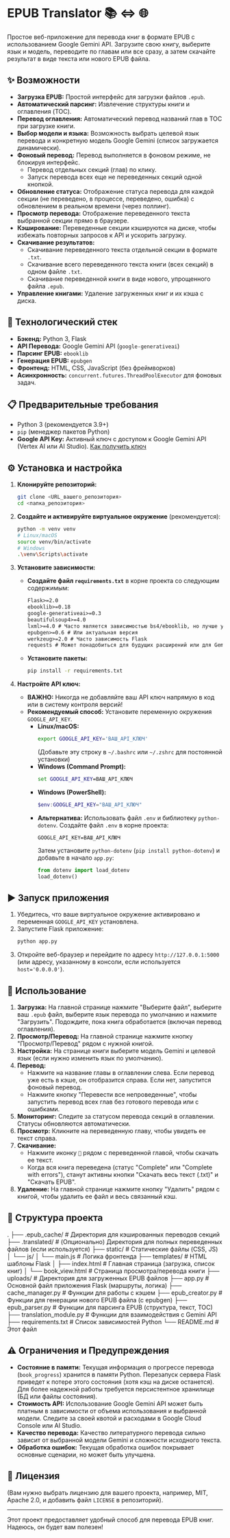 # EPUB Translator 📚 <=> 🌐

Простое веб-приложение для перевода книг в формате EPUB с использованием Google Gemini API. Загрузите свою книгу, выберите язык и модель, переводите по главам или все сразу, а затем скачайте результат в виде текста или нового EPUB файла.

## ✨ Возможности

*   **Загрузка EPUB:** Простой интерфейс для загрузки файлов `.epub`.
*   **Автоматический парсинг:** Извлечение структуры книги и оглавления (TOC).
*   **Перевод оглавления:** Автоматический перевод названий глав в TOC при загрузке книги.
*   **Выбор модели и языка:** Возможность выбрать целевой язык перевода и конкретную модель Google Gemini (список загружается динамически).
*   **Фоновый перевод:** Перевод выполняется в фоновом режиме, не блокируя интерфейс.
    *   Перевод отдельных секций (глав) по клику.
    *   Запуск перевода всех еще не переведенных секций одной кнопкой.
*   **Обновление статуса:** Отображение статуса перевода для каждой секции (не переведено, в процессе, переведено, ошибка) с обновлением в реальном времени (через поллинг).
*   **Просмотр перевода:** Отображение переведенного текста выбранной секции прямо в браузере.
*   **Кэширование:** Переведенные секции кэшируются на диске, чтобы избежать повторных запросов к API и ускорить загрузку.
*   **Скачивание результатов:**
    *   Скачивание переведенного текста отдельной секции в формате `.txt`.
    *   Скачивание всего переведенного текста книги (всех секций) в одном файле `.txt`.
    *   Скачивание переведенной книги в виде нового, упрощенного файла `.epub`.
*   **Управление книгами:** Удаление загруженных книг и их кэша с диска.

## 🚀 Технологический стек

*   **Бэкенд:** Python 3, Flask
*   **API Перевода:** Google Gemini API (`google-generativeai`)
*   **Парсинг EPUB:** `ebooklib`
*   **Генерация EPUB:** `epubgen`
*   **Фронтенд:** HTML, CSS, JavaScript (без фреймворков)
*   **Асинхронность:** `concurrent.futures.ThreadPoolExecutor` для фоновых задач.

## 📋 Предварительные требования

*   Python 3 (рекомендуется 3.9+)
*   `pip` (менеджер пакетов Python)
*   **Google API Key:** Активный ключ с доступом к Google Gemini API (Vertex AI или AI Studio). [Как получить ключ](https://aistudio.google.com/app/apikey)

## ⚙️ Установка и настройка

1.  **Клонируйте репозиторий:**
    ```bash
    git clone <URL_вашего_репозитория>
    cd <папка_репозитория>
    ```

2.  **Создайте и активируйте виртуальное окружение** (рекомендуется):
    ```bash
    python -m venv venv
    # Linux/macOS
    source venv/bin/activate
    # Windows
    .\venv\Scripts\activate
    ```

3.  **Установите зависимости:**
    *   **Создайте файл `requirements.txt`** в корне проекта со следующим содержимым:
        ```txt
        Flask>=2.0
        ebooklib>=0.18
        google-generativeai>=0.3
        beautifulsoup4>=4.0
        lxml>=4.0 # Часто является зависимостью bs4/ebooklib, но лучше указать явно
        epubgen>=0.6 # Или актуальная версия
        werkzeug>=2.0 # Часто зависимость Flask
        requests # Может понадобиться для будущих расширений или для Gemini
        ```
    *   **Установите пакеты:**
        ```bash
        pip install -r requirements.txt
        ```

4.  **Настройте API ключ:**
    *   **ВАЖНО:** Никогда не добавляйте ваш API ключ напрямую в код или в систему контроля версий!
    *   **Рекомендуемый способ:** Установите переменную окружения `GOOGLE_API_KEY`.
        *   **Linux/macOS:**
            ```bash
            export GOOGLE_API_KEY='ВАШ_API_КЛЮЧ'
            ```
            (Добавьте эту строку в `~/.bashrc` или `~/.zshrc` для постоянной установки)
        *   **Windows (Command Prompt):**
            ```cmd
            set GOOGLE_API_KEY=ВАШ_API_КЛЮЧ
            ```
        *   **Windows (PowerShell):**
            ```powershell
            $env:GOOGLE_API_KEY="ВАШ_API_КЛЮЧ"
            ```
        *   **Альтернатива:** Использовать файл `.env` и библиотеку `python-dotenv`. Создайте файл `.env` в корне проекта:
            ```env
            GOOGLE_API_KEY=ВАШ_API_КЛЮЧ
            ```
            Затем установите `python-dotenv` (`pip install python-dotenv`) и добавьте в начало `app.py`:
            ```python
            from dotenv import load_dotenv
            load_dotenv()
            ```

## ▶️ Запуск приложения

1.  Убедитесь, что ваше виртуальное окружение активировано и переменная `GOOGLE_API_KEY` установлена.
2.  Запустите Flask приложение:
    ```bash
    python app.py
    ```
3.  Откройте веб-браузер и перейдите по адресу `http://127.0.0.1:5000` (или адресу, указанному в консоли, если используется `host='0.0.0.0'`).

## 📖 Использование

1.  **Загрузка:** На главной странице нажмите "Выберите файл", выберите ваш `.epub` файл, выберите язык перевода по умолчанию и нажмите "Загрузить". Подождите, пока книга обработается (включая перевод оглавления).
2.  **Просмотр/Перевод:** На главной странице нажмите кнопку "Просмотр/Перевод" рядом с нужной книгой.
3.  **Настройка:** На странице книги выберите модель Gemini и целевой язык (если нужно изменить язык по умолчанию).
4.  **Перевод:**
    *   Нажмите на название главы в оглавлении слева. Если перевод уже есть в кэше, он отобразится справа. Если нет, запустится фоновый перевод.
    *   Нажмите кнопку "Перевести все непроведенные", чтобы запустить перевод всех глав без готового перевода или с ошибками.
5.  **Мониторинг:** Следите за статусом перевода секций в оглавлении. Статусы обновляются автоматически.
6.  **Просмотр:** Кликните на переведенную главу, чтобы увидеть ее текст справа.
7.  **Скачивание:**
    *   Нажмите иконку `💾` рядом с переведенной главой, чтобы скачать ее текст.
    *   Когда вся книга переведена (статус "Complete" или "Complete with errors"), станут активны кнопки "Скачать весь текст (.txt)" и "Скачать EPUB".
8.  **Удаление:** На главной странице нажмите кнопку "Удалить" рядом с книгой, чтобы удалить ее файл и весь связанный кэш.

## 📁 Структура проекта
.
├── .epub_cache/ # Директория для кэшированных переводов секций
├── .translated/ # (Опционально) Директория для полных переведенных файлов (если используется)
├── static/ # Статические файлы (CSS, JS)
│ └── js/
│ └── main.js # Логика фронтенда
├── templates/ # HTML шаблоны Flask
│ ├── index.html # Главная страница (загрузка, список книг)
│ └── book_view.html # Страница просмотра/перевода книги
├── uploads/ # Директория для загруженных EPUB файлов
├── app.py # Основной файл приложения Flask (маршруты, логика)
├── cache_manager.py # Функции для работы с кэшем
├── epub_creator.py # Функции для генерации нового EPUB файла (с epubgen)
├── epub_parser.py # Функции для парсинга EPUB (структура, текст, TOC)
├── translation_module.py # Функции для взаимодействия с Gemini API
├── requirements.txt # Список зависимостей Python
└── README.md # Этот файл


## ⚠️ Ограничения и Предупреждения

*   **Состояние в памяти:** Текущая информация о прогрессе перевода (`book_progress`) хранится в памяти Python. Перезапуск сервера Flask приведет к потере этого состояния (хотя кэш на диске останется). Для более надежной работы требуется персистентное хранилище (БД или файлы состояния).
*   **Стоимость API:** Использование Google Gemini API может быть платным в зависимости от объема использования и выбранной модели. Следите за своей квотой и расходами в Google Cloud Console или AI Studio.
*   **Качество перевода:** Качество литературного перевода сильно зависит от выбранной модели Gemini и сложности исходного текста.
*   **Обработка ошибок:** Текущая обработка ошибок покрывает основные сценарии, но может быть улучшена.

## 📄 Лицензия

(Вам нужно выбрать лицензию для вашего проекта, например, MIT, Apache 2.0, и добавить файл `LICENSE` в репозиторий).

---

Этот проект предоставляет удобный способ для перевода EPUB книг. Надеюсь, он будет вам полезен!